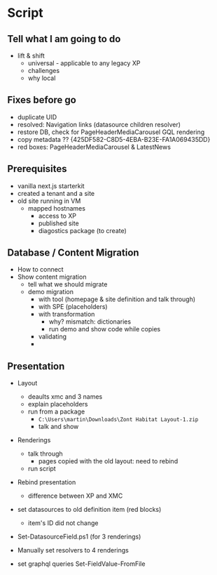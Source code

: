 # Script

## Tell what I am going to do

- lift & shift
  - universal - applicable to any legacy XP
  - challenges
  - why local

## Fixes before go

- duplicate UID
- resolved: Navigation links (datasource children resolver)
-  restore DB, check for PageHeaderMediaCarousel GQL rendering
-  copy metadata ?? {425DF582-C8D5-4EBA-B23E-FA1A069435DD}
-  red boxes: PageHeaderMediaCarousel & LatestNews

## Prerequisites

- vanilla next.js starterkit
- created a tenant and a site
- old site running in VM
  - mapped hostnames
    - access to XP
    - published site
    - diagostics package (to create)

## Database / Content Migration

- How to connect
- Show content migration
  - tell what we should migrate
  - demo migration
    - with tool (homepage & site definition and talk through)
    - with SPE (placeholders)
    - with transformation
      - why? mismatch: dictionaries
      - run demo and show code while copies
    - validating
    -

## Presentation

- Layout
  - deaults xmc and 3 names
  - explain placeholders
  - run from a package
    - `C:\Users\martin\Downloads\Zont Habitat Layout-1.zip`
    - talk and show

  
- Renderings
    - talk through
      - pages copied with the old layout: need to rebind
    - run script

- Rebind presentation
  - difference between XP and XMC

 - set datasources to old definition item (red blocks)
   - item's ID did not change




- Set-DatasourceField.ps1 (for 3 renderings)
- Manually set resolvers to 4 renderings
- set graphql queries Set-FieldValue-FromFile